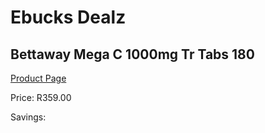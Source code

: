 
# Ebucks Dealz
## Bettaway Mega C 1000mg Tr Tabs 180
[Product Page](https://www.ebucks.com/web/shop/productSelected.do?prodId=1133308397&catId=1133291653)

Price: R359.00

Savings: 


	
